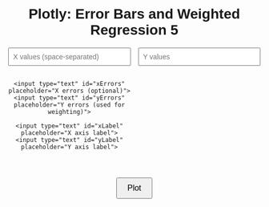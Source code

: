 <!DOCTYPE html>
<html lang="en">
<head>
  <meta charset="UTF-8" />
  <meta name="viewport" content="width=device-width, initial-scale=1.0"/>
  <title>Plotly with Error Bars and Regression</title>
  <script src="https://cdn.plot.ly/plotly-latest.min.js"></script>
  <style>
    body {
      font-family: Arial, sans-serif;
      margin: 40px;
      text-align: center;
    }
    .input-grid {
      display: grid;
      grid-template-columns: repeat(2, 1fr);
      gap: 15px;
      max-width: 800px;
      margin: 0 auto 30px;
    }
    input[type="text"] {
      width: 100%;
      padding: 8px;
      font-size: 14px;
    }
    button {
      padding: 10px 20px;
      margin: 10px;
      font-size: 16px;
      cursor: pointer;
    }
    #plot {
      width: 100%;
      height: 600px;
    }
  </style>
</head>
<body>
  <h1>Plotly: Error Bars and Weighted Regression 5</h1>

  <div class="input-grid">
    <input type="text" id="xValues" placeholder="X values (space-separated)">
    <input type="text" id="yValues" placeholder="Y values">

    <input type="text" id="xErrors" placeholder="X errors (optional)">
    <input type="text" id="yErrors" placeholder="Y errors (used for weighting)">

    <input type="text" id="xLabel" placeholder="X axis label">
    <input type="text" id="yLabel" placeholder="Y axis label">
  </div>

  <button onclick="plotData()">Plot</button>

  <div id="plot"></div>

  <script>
    function parseInput(id) {
      return document.getElementById(id).value.trim().split(/\s+/).map(parseFloat);
    }

    function weightedLinearRegression(x, y, yErrors) {
      const weights = yErrors.map(e => 1 / (e * e));
      const sum = arr => arr.reduce((a, b) => a + b, 0);

      const S = sum(weights);
      const Sx = sum(x.map((xi, i) => weights[i] * xi));
      const Sy = sum(y.map((yi, i) => weights[i] * yi));
      const Sxx = sum(x.map((xi, i) => weights[i] * xi * xi));
      const Sxy = sum(x.map((xi, i) => weights[i] * xi * y[i]));

      const delta = S * Sxx - Sx * Sx;
      const slope = (S * Sxy - Sx * Sy) / delta;
      const intercept = (Sxx * Sy - Sx * Sxy) / delta;

      const slopeError = Math.sqrt(S / delta);
      const interceptError = Math.sqrt(Sxx / delta);

      return { slope, intercept, slopeError, interceptError };
    }

    function plotData() {
      const x = parseInput('xValues');
      const y = parseInput('yValues');
      const xErr = parseInput('xErrors');
      const yErr = parseInput('yErrors');
      const xLabel = document.getElementById('xLabel').value || 'X Axis';
      const yLabel = document.getElementById('yLabel').value || 'Y Axis';

      if (x.length !== y.length || (yErr.length && yErr.length !== y.length)) {
        alert("Lengths of X, Y, and Y errors must match.");
        return;
      }

      // Perform weighted linear regression
      const { slope, intercept, slopeError, interceptError } = weightedLinearRegression(x, y, yErr.length ? yErr : Array(x.length).fill(1));

      // Generate regression line
      const xMin = Math.min(...x);
      const xMax = Math.max(...x);
      const fitX = [xMin, xMax];
      const fitY = fitX.map(val => slope * val + intercept);

      const tracePoints = {
        x: x,
        y: y,
        error_x: xErr.length ? { type: "data", array: xErr, visible: true } : undefined,
        error_y: yErr.length ? { type: "data", array: yErr, visible: true } : undefined,
        mode: 'markers',
        type: 'scatter',
        marker: { color: 'blue' },
        name: 'Data'
      };

      const traceFit = {
        x: fitX,
        y: fitY,
        mode: 'lines',
        type: 'scatter',
        line: { color: 'red' },
        name: 'Fit Line'
      };

      const equationText = `y = ${slope.toFixed(2)}x + ${intercept.toFixed(2)}<br>` +
                           `± ${slopeError.toFixed(2)} , ± ${interceptError.toFixed(2)}`;

      const annotation = {
        x: xMin,
        y: slope * xMin + intercept,
        xanchor: 'left',
        yanchor: 'bottom',
        text: equationText,
        showarrow: false,
        font: { size: 14, color: 'red' },
        align: 'left',
        bgcolor: 'rgba(255,255,255,0.8)',
        bordercolor: 'red',
        borderwidth: 1
      };

      const layout = {
        title: '',
        xaxis: { title: xLabel },
        yaxis: { title: yLabel },
        showlegend: false,
        annotations: [annotation]
      };

      Plotly.newPlot('plot', [tracePoints, traceFit], layout);
    }
  </script>
</body>
</html>
